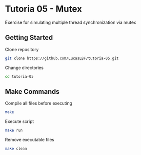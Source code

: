 # Tutoria 05 - Mutex
Exercise for simulating multiple thread synchronization via mutex

## Getting Started

Clone repository
```sh
git clone https://github.com/LucasLBF/tutoria-05.git
```

Change directories
```sh
cd tutoria-05
```
## Make Commands

Compile all files before executing
```sh
make
```

Execute script
```sh
make run
```

Remove executable files
```sh
make clean
```

